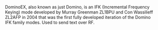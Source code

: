 DominoEX, also known as just Domino, is an IFK (Incremental Frequency Keying) mode developed by Murray Greenman ZL1BPU and Con Wassilieff ZL2AFP in 2004 that was the first fully developed iteration of the Domino IFK family modes. Used to send text over RF.